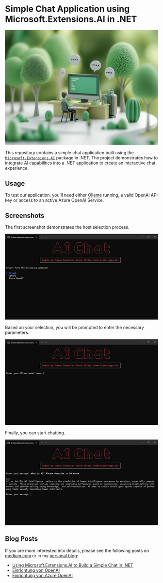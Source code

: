 # Simple Chat Application using Microsoft.Extensions.AI in .NET

![Header Image](/docs/header.png)

This repository contains a simple chat application built using the [`Microsoft.Extensions.AI`](https://www.nuget.org/packages/Microsoft.Extensions.AI) package in .NET. The project demonstrates how to integrate AI capabilities into a .NET application to create an interactive chat experience.

## Usage

To test our application, you'll need either [Ollama](https://ollama.com/) running, a valid OpenAI API key or access to an active Azure OpenAI Service.

## Screenshots

The first screenshot demonstrates the host selection process.

![Sample 1](/docs/microsoft-extensions-ai-chat-01.png)

Based on your selection, you will be prompted to enter the necessary parameters.

![Sample 2](/docs/microsoft-extensions-ai-chat-02.png)

Finally, you can start chatting.

![Sample 3](/docs/microsoft-extensions-ai-chat-03.png)

## Blog Posts

If you are more interested into details, please see the following posts on [medium.com](https://medium.com/@tsjdevapps) or in my [personal blog](https://www.tsjdev-apps.de):

- [Using Microsoft.Extensions.AI to Build a Simple Chat in .NET](https://medium.com/medialesson/using-microsoft-extensions-ai-to-build-a-simple-chat-in-net-13cb0ddf3157)
- [Einrichtung von OpenAI](https://www.tsjdev-apps.de/einrichtung-von-openai/)
- [Einrichtung von Azure OpenAI](https://www.tsjdev-apps.de/einrichtung-von-azure-openai/)
